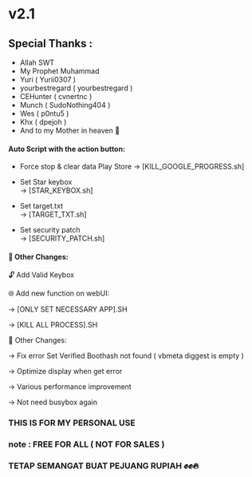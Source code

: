# v2.1

## Special Thanks :
- Allah SWT 
- My Prophet Muhammad
- Yuri ( Yurii0307 )
- yourbestregard ( yourbestregard )
- CEHunter ( cvnertnc )
- Munch ( SudoNothing404 )
- Wes ( p0ntu5 )
- Khx ( dpejoh )
- And to my Mother in heaven 🤲

#### Auto Script with the action button:
- Force stop & clear data Play Store 
  → [KILL_GOOGLE_PROGRESS.sh]

- Set Star keybox  
  → [STAR_KEYBOX.sh]

- Set target.txt  
  → [TARGET_TXT.sh]

- Set security patch  
  → [SECURITY_PATCH.sh]

#### 🔧 Other Changes:

🔓 Add Valid Keybox

🌐 Add new function on webUI:

→ [ONLY SET NECESSARY APP].SH

→ [KILL ALL PROCESS].SH


🔧 Other Changes: 

→ Fix error Set Verified Boothash not found ( vbmeta diggest is empty )

→ Optimize display when get error

→ Various performance improvement

→ Not need busybox again


### THIS IS FOR MY PERSONAL USE
### note : FREE FOR ALL ( NOT FOR SALES )
### TETAP SEMANGAT BUAT PEJUANG RUPIAH ✊✊🔥
